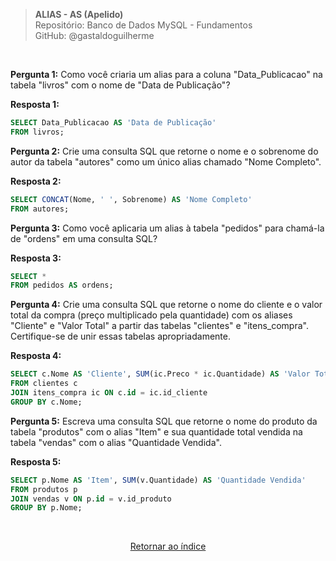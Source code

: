 > **ALIAS - AS (Apelido)**     
> Repositório: Banco de Dados MySQL - Fundamentos  
> GitHub: @gastaldoguilherme

&nbsp;

**Pergunta 1:** Como você criaria um alias para a coluna "Data_Publicacao" na tabela "livros" com o nome de "Data de Publicação"?

**Resposta 1:**
```sql
SELECT Data_Publicacao AS 'Data de Publicação'
FROM livros;
```

**Pergunta 2:** Crie uma consulta SQL que retorne o nome e o sobrenome do autor da tabela "autores" como um único alias chamado "Nome Completo".

**Resposta 2:**
```sql
SELECT CONCAT(Nome, ' ', Sobrenome) AS 'Nome Completo'
FROM autores;
```

**Pergunta 3:** Como você aplicaria um alias à tabela "pedidos" para chamá-la de "ordens" em uma consulta SQL?

**Resposta 3:**
```sql
SELECT *
FROM pedidos AS ordens;
```

**Pergunta 4:** Crie uma consulta SQL que retorne o nome do cliente e o valor total da compra (preço multiplicado pela quantidade) com os aliases "Cliente" e "Valor Total" a partir das tabelas "clientes" e "itens_compra". Certifique-se de unir essas tabelas apropriadamente.

**Resposta 4:**
```sql
SELECT c.Nome AS 'Cliente', SUM(ic.Preco * ic.Quantidade) AS 'Valor Total'
FROM clientes c
JOIN itens_compra ic ON c.id = ic.id_cliente
GROUP BY c.Nome;
```

**Pergunta 5:** Escreva uma consulta SQL que retorne o nome do produto da tabela "produtos" com o alias "Item" e sua quantidade total vendida na tabela "vendas" com o alias "Quantidade Vendida".

**Resposta 5:**
```sql
SELECT p.Nome AS 'Item', SUM(v.Quantidade) AS 'Quantidade Vendida'
FROM produtos p
JOIN vendas v ON p.id = v.id_produto
GROUP BY p.Nome;
```


&nbsp;    

<div align="center">
   
[Retornar ao índice](/README.md)

</div>